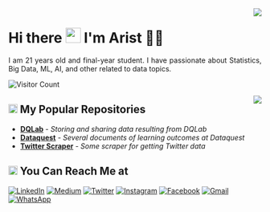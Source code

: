 <img align='right' src = "https://github-readme-stats.vercel.app/api?username=myarist&show_icons=true&show_icons=true&title_color=fff&icon_color=0BB7F3&text_color=9f9f9f&bg_color=151515&line_height=25">

# Hi there <img src="https://github.com/TheDudeThatCode/TheDudeThatCode/blob/master/Assets/Hi.gif" width="30px"> I'm Arist 🧑🏻

<p align="justify">
  I am 21 years old and final-year student. I have passionate about Statistics, Big Data, ML, AI, and other related to data topics.
</p>

![Visitor Count](https://profile-counter.glitch.me/{myarist}/count.svg)

<img align='right' src = "https://github-readme-stats.vercel.app/api/top-langs/?username=myarist&&layout=compact&show_icons=true&show_icons=true&title_color=fff&icon_color=0BB7F3&text_color=9f9f9f&bg_color=151515">

## <img src="https://github.com/TheDudeThatCode/TheDudeThatCode/blob/master/Assets/Medal.gif" height="18px"> My Popular Repositories

- [**DQLab**](https://github.com/MyArist/DQLab) - *Storing and sharing data resulting from DQLab*
- [**Dataquest**](https://github.com/MyArist/Dataquest) - *Several documents of learning outcomes at Dataquest*
- [**Twitter Scraper**](https://github.com/MyArist/Twitter-Scraper-for-Covid-19) - *Some scraper for getting Twitter data*

## <img src="https://github.com/TheDudeThatCode/TheDudeThatCode/blob/master/Assets/hmm.gif" height="18px"> You Can Reach Me at 

<p>
  <a href="https://www.linkedin.com/in/myarist" target="_blank"><img alt="LinkedIn" src="https://img.shields.io/badge/linkedin-%230077B5.svg?&style=for-the-badge&logo=linkedin&logoColor=white" /></a>
  <a href="https://medium.com/@myarist" target="_blank"><img alt="Medium" src="https://img.shields.io/badge/medium-%2312100E.svg?&style=for-the-badge&logo=medium&logoColor=white" /></a>  
    <a href="https://twitter.com/my_arist" target="_blank"><img alt="Twitter" src="https://img.shields.io/badge/twitter-%231DA1F2.svg?&style=for-the-badge&logo=twitter&logoColor=white" /></a>  
  <a href="https://www.instagram.com/my_arist" target="_blank"><img alt="Instagram" src="https://img.shields.io/badge/instagram-%23E4405F.svg?&style=for-the-badge&logo=instagram&logoColor=white" /></a>  
  <a href="https://www.facebook.com/myarist" target="_blank"><img alt="Facebook" src="https://img.shields.io/badge/facebook-%231877F2.svg?&style=for-the-badge&logo=facebook&logoColor=white" /></a>  
  <a href="mailto:aristyanto2320@gmail.com" target="_blank"><img alt="Gmail" src="https://img.shields.io/badge/gmail-D14836?&style=for-the-badge&logo=gmail&logoColor=white" /></a>  
   <a href="http://wa.me/" target="_blank"><img alt="WhatsApp" src="https://img.shields.io/badge/WHATSAPP-25D366?&style=for-the-badge&logo=whatsapp&logoColor=white" /></a>
</p>
